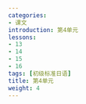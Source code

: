 ```yaml
---
categories:
- 课文
introduction: 第4单元
lessons:
- 13
- 14
- 15
- 16
tags: [初级标准日语]
title: 第4单元
weight: 4
---
```


